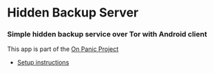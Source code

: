 # Hidden Backup Server

### Simple hidden backup service over Tor with Android client

This app is part of the [On Panic Project](https://onpanic.github.io/)

- [Setup instructions](https://github.com/OnPanic/HiddenBackup-Server/wiki)

